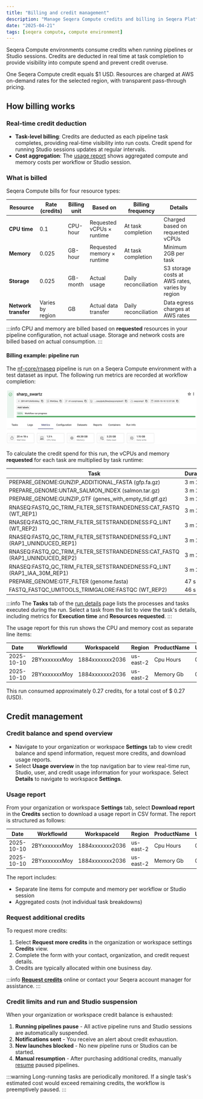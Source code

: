```yaml
---
title: "Billing and credit management"
description: "Manage Seqera Compute credits and billing in Seqera Platform"
date: "2025-04-21"
tags: [seqera compute, compute environment]
---
```


Seqera Compute environments consume credits when running pipelines or Studio sessions. Credits are deducted in real time at task completion to provide visibility into compute spend and prevent credit overuse.

One Seqera Compute credit equals $1 USD. Resources are charged at AWS on-demand rates for the selected region, with transparent pass-through pricing.

## How billing works

### Real-time credit deduction

- **Task-level billing**: Credits are deducted as each pipeline task completes, providing real-time visibility into run costs. Credit spend for running Studio sessions updates at regular intervals.
- **Cost aggregation**: The [usage report](#usage-report) shows aggregated compute and memory costs per workflow or Studio session.

### What is billed

Seqera Compute bills for four resource types:

| Resource | Rate (credits) | Billing unit | Based on | Billing frequency | Details |
|----------|---------------|--------------|----------|-------------------|---------|
| **CPU time** | 0.1 | CPU-hour | Requested vCPUs × runtime | At task completion | Charged based on requested vCPUs |
| **Memory** | 0.025 | GB-hour | Requested memory × runtime | At task completion | Minimum 2GB per task |
| **Storage** | 0.025 | GB-month | Actual usage | Daily reconciliation | S3 storage costs at AWS rates, varies by region |
| **Network transfer** | Varies by region | GB | Actual data transfer | Daily reconciliation | Data egress charges at AWS rates |

:::info
CPU and memory are billed based on **requested** resources in your pipeline configuration, not actual usage. Storage and network costs are billed based on actual consumption.
:::

#### Billing example: pipeline run

The [nf-core/rnaseq](https://nf-co.re/rnaseq/3.21.0) pipeline is run on a Seqera Compute environment with a test dataset as input. The following run metrics are recorded at workflow completion:

![](./_images/run-details.jpg)

To calculate the credit spend for this run, the vCPUs and memory **requested** for each task are multiplied by task runtime:

| Task | Duration | CPUs | Memory |
|-----------|----------|------|--------|
| PREPARE_GENOME:GUNZIP_ADDITIONAL_FASTA (gfp.fa.gz) | 3 m 28 s | 1 | 6.0 GB |
| PREPARE_GENOME:UNTAR_SALMON_INDEX (salmon.tar.gz) | 3 m 28 s | 1 | 6.0 GB |
| PREPARE_GENOME:GUNZIP_GTF (genes_with_empty_tid.gtf.gz) | 3 m 28 s | 1 | 6.0 GB |
| RNASEQ:FASTQ_QC_TRIM_FILTER_SETSTRANDEDNESS:CAT_FASTQ (WT_REP1) | 3 m 29 s | 1 | 6.0 GB |
| RNASEQ:FASTQ_QC_TRIM_FILTER_SETSTRANDEDNESS:FQ_LINT (WT_REP2) | 3 m 29 s | 2 | 12.0 GB |
| RNASEQ:FASTQ_QC_TRIM_FILTER_SETSTRANDEDNESS:FQ_LINT (RAP1_UNINDUCED_REP1) | 3 m 29 s | 2 | 12.0 GB |
| RNASEQ:FASTQ_QC_TRIM_FILTER_SETSTRANDEDNESS:CAT_FASTQ (RAP1_UNINDUCED_REP2) | 3 m 29 s | 1 | 6.0 GB |
| RNASEQ:FASTQ_QC_TRIM_FILTER_SETSTRANDEDNESS:FQ_LINT (RAP1_IAA_30M_REP1) | 3 m 29 s | 2 | 12.0 GB |
| PREPARE_GENOME:GTF_FILTER (genome.fasta) | 47 s | 1 | 6.0 GB |
| FASTQ_FASTQC_UMITOOLS_TRIMGALORE:FASTQC (WT_REP2) | 46 s | 4 | 15.0 GB |

:::info
The **Tasks** tab of the [run details](../monitoring/run-details.mdx) page lists the processes and tasks executed during the run. Select a task from the list to view the task's details, including metrics for **Execution time** and **Resources requested**.
:::

The usage report for this run shows the CPU and memory cost as separate line items:

| Date | WorkflowId | WorkspaceId | Region | ProductName | UnitPrice(USD) | Quantity | Total(USD) |
|------|------------|-------------|--------|-------------|----------------|----------|------------|
| 2025-10-10 | 2BYxxxxxxxMoy | 1884xxxxxxx2036 | us-east-2 | Cpu Hours | 0.1 | 1.3255897223 | 0.13255897223 |
| 2025-10-10 | 2BYxxxxxxxMoy | 1884xxxxxxx2036 | us-east-2 | Memory Gb | 0.025 | 5.514970833333334 | 0.13787427083333334 |

This run consumed approximately 0.27 credits, for a total cost of $ 0.27 (USD). 

## Credit management

### Credit balance and spend overview

- Navigate to your organization or workspace **Settings** tab to view credit balance and spend information, request more credits, and download usage reports. 
- Select **Usage overview** in the top navigation bar to view real-time run, Studio, user, and credit usage information for your workspace. Select **Details** to navigate to workspace **Settings**.

### Usage report

From your organization or workspace **Settings** tab, select **Download report** in the **Credits** section to download a usage report in CSV format. The report is structured as follows:

| Date | WorkflowId | WorkspaceId | Region | ProductName | UnitPrice(USD) | Quantity | Total(USD) |
|------|------------|-------------|--------|-------------|----------------|----------|------------|
| 2025-10-10 | 2BYxxxxxxxMoy | 1884xxxxxxx2036 | us-east-2 | Cpu Hours | 0.1 | 1.3255897223 | 0.13255897223 |
| 2025-10-10 | 2BYxxxxxxxMoy | 1884xxxxxxx2036 | us-east-2 | Memory Gb | 0.025 | 5.514970833333334 | 0.13787427083333334 |

The report includes:
  - Separate line items for compute and memory per workflow or Studio session
  - Aggregated costs (not individual task breakdowns)

### Request additional credits

To request more credits:
1. Select **Request more credits** in the organization or workspace settings **Credits** view.
1. Complete the form with your contact, organization, and credit request details.
1. Credits are typically allocated within one business day.

:::info
[**Request credits**](https://seqera.io/platform/compute/request-credits/) online or contact your Seqera account manager for assistance.
:::

### Credit limits and run and Studio suspension

When your organization or workspace credit balance is exhausted:

1. **Running pipelines pause** - All active pipeline runs and Studio sessions are automatically suspended.
1. **Notifications sent** - You receive an alert about credit exhaustion.
1. **New launches blocked** - No new pipeline runs or Studios can be started.
1. **Manual resumption** - After purchasing additional credits, manually [resume](../launch/cache-resume.mdx) paused pipelines.

:::warning
Long-running tasks are periodically monitored. If a single task's estimated cost would exceed remaining credits, the workflow is preemptively paused.
:::